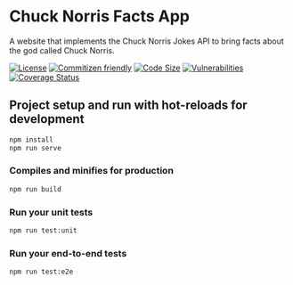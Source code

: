 # Chuck Norris Facts App

A website that implements the Chuck Norris Jokes API to bring facts about the god called Chuck Norris.

[![License](https://img.shields.io/github/license/hebertpazian/chuck-norris-app?color=%23F44336)](https://github.com/hebertpazian/chuck-norris-app/blob/main/LICENSE)
[![Commitizen friendly](https://img.shields.io/badge/commitizen-friendly-brightgreen.svg?color=%23F44336)](http://commitizen.github.io/cz-cli/)
[![Code Size](https://img.shields.io/github/languages/code-size/hebertpazian/chuck-norris-app?color=%23F44336&label=size)](https://github.com/hebertpazian/chuck-norris-app)
[![Vulnerabilities](https://img.shields.io/snyk/vulnerabilities/github/hebertpazian/chuck-norris-app?color=%23F44336)](https://github.com/hebertpazian/chuck-norris-app)
[![Coverage Status](https://img.shields.io/coveralls/github/hebertpazian/utils.svg?color=%23F44336)](https://coveralls.io/github/hebertpazian/utils)

## Project setup and run with hot-reloads for development

```sh
npm install
npm run serve
```

### Compiles and minifies for production

```sh
npm run build
```

### Run your unit tests

```sh
npm run test:unit
```

### Run your end-to-end tests

```sh
npm run test:e2e
```
